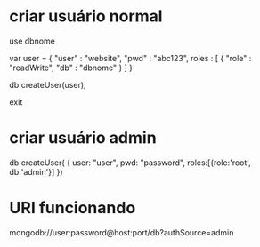 # criar usuário normal
use dbnome

var user = {
  "user" : "website",
  "pwd" : "abc123",
  roles : [
      {
          "role" : "readWrite",
          "db" : "dbnome"
      }
  ]
}

db.createUser(user);

exit
# criar usuário admin

db.createUser(
   {
       user: "user", 
       pwd: "password", 
       roles:[{role:'root', db:'admin'}]
   })
   
 # URI funcionando
 
 mongodb://user:password@host:port/db?authSource=admin
